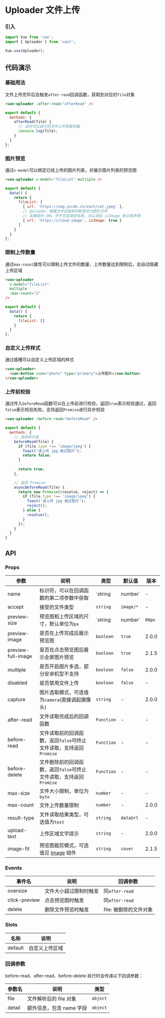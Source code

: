 # Uploader 文件上传

### 引入

``` javascript
import Vue from 'vue';
import { Uploader } from 'vant';

Vue.use(Uploader);
```

## 代码演示

### 基础用法

文件上传完毕后会触发`after-read`回调函数，获取到对应的`file`对象

```html
<van-uploader :after-read="afterRead" />
```

```javascript
export default {
  methods: {
    afterRead(file) {
      // 此时可以自行将文件上传至服务器
      console.log(file);
    }
  }
};
```

### 图片预览

通过`v-model`可以绑定已经上传的图片列表，并展示图片列表的预览图

```html
<van-uploader v-model="fileList" multiple />
```

```javascript
export default {
  data() {
    return {
      fileList: [
        { url: 'https://img.yzcdn.cn/vant/cat.jpeg' },
        // Uploader 根据文件后缀来判断是否为图片文件
        // 如果图片 URL 中不包含类型信息，可以添加 isImage 标记来声明
        { url: 'https://cloud-image', isImage: true }
      ]
    }
  }
};
```

### 限制上传数量

通过`max-count`属性可以限制上传文件的数量，上传数量达到限制后，会自动隐藏上传区域

```html
<van-uploader
  v-model="fileList"
  multiple
  :max-count="2"
/>
```

```javascript
export default {
  data() {
    return {
      fileList: []
    }
  }
};
```

### 自定义上传样式

通过插槽可以自定义上传区域的样式

```html
<van-uploader>
  <van-button icon="photo" type="primary">上传图片</van-button>
</van-uploader>
```

### 上传前校验

通过传入`beforeRead`函数可以在上传前进行校验，返回`true`表示校验通过，返回`false`表示校验失败。支持返回`Promise`进行异步校验

```html
<van-uploader :before-read="beforeRead" />
```

```js
export default {
  methods: {
    // 返回布尔值
    beforeRead(file) {
      if (file.type !== 'image/jpeg') {
        Toast('请上传 jpg 格式图片');
        return false;
      }
    
      return true;
    },

    // 返回 Promise
    asyncBeforeRead(file) {
      return new Promise((resolve, reject) => {
        if (file.type !== 'image/jpeg') {
          Toast('请上传 jpg 格式图片');
          reject();
        } else {
          resolve();
        }
      });
    }
  }
}
```

## API

### Props

| 参数 | 说明 | 类型 | 默认值 | 版本 |
|------|------|------|------|------|
| name | 标识符，可以在回调函数的第二项参数中获取 | `string | number` | - | 2.0.3 |
| accept | 接受的文件类型 | `string` | `image/*` | - |
| preview-size | 预览图和上传区域的尺寸，默认单位为`px` | `string | number` | `80px` | 2.0.0 |
| preview-image | 是否在上传完成后展示预览图 | `boolean` | `true` | 2.0.0 |
| preview-full-image | 是否在点击预览图后展示全屏图片预览 | `boolean` | `true` | 2.1.5 |
| multiple | 是否开启图片多选，部分安卓机型不支持 | `boolean` | `false` | 2.0.0 |
| disabled | 是否禁用文件上传 | `boolean` | `false` | - |
| capture | 图片选取模式，可选值为`camera`(直接调起摄像头) | `string` | - | 2.0.0 |
| after-read | 文件读取完成后的回调函数 | `Function` | - | - |
| before-read | 文件读取前的回调函数，返回`false`可终止文件读取，支持返回`Promise` | `Function` | - | - |
| before-delete | 文件删除前的回调函数，返回`false`可终止文件读取，支持返回`Promise` | `Function` | - | - |
| max-size | 文件大小限制，单位为`byte` | `number` | - | - |
| max-count | 文件上传数量限制 | `number` | - | 2.0.0 |
| result-type | 文件读取结果类型，可选值为`text` | `string` | `dataUrl` | - |
| upload-text | 上传区域文字提示 | `string` | - | 2.0.0 |
| image-fit | 预览图裁剪模式，可选值见 [Image](#/zh-CN/image) 组件 | `string` | `cover` | 2.1.5 |

### Events

| 事件名 | 说明 | 回调参数 |
|------|------|------|
| oversize | 文件大小超过限制时触发 | 同`after-read` |
| click-preview | 点击预览图时触发 | 同`after-read` | 
| delete | 删除文件预览时触发 | file: 被删除的文件对象 |

### Slots

| 名称 | 说明 |
|------|------|
| default | 自定义上传区域 |

### 回调参数

before-read、after-read、before-delete 执行时会传递以下回调参数：

| 参数名 | 说明 | 类型 |
|------|------|------|
| file | 文件解析后的 file 对象 | `object` |
| detail | 额外信息，包含 name 字段 | `object` |
